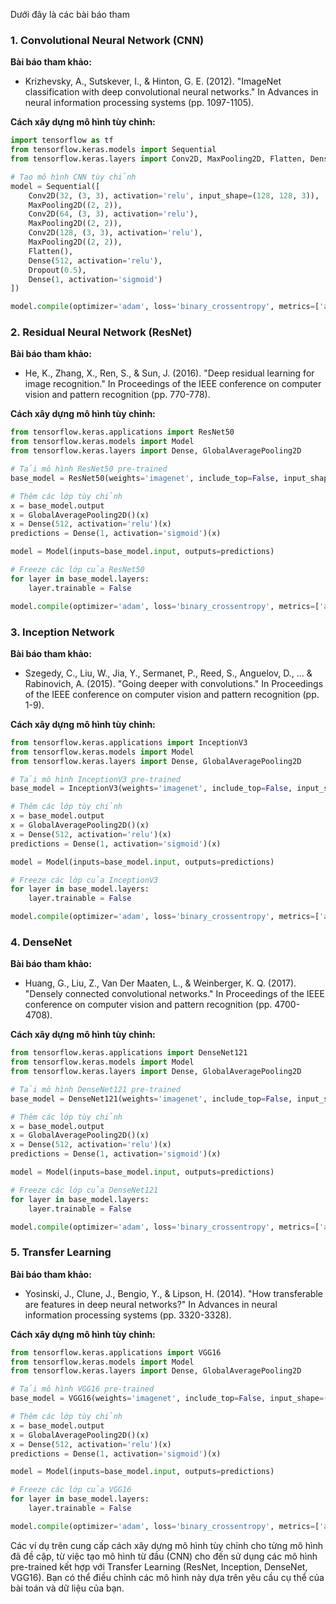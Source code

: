 Dưới đây là các bài báo tham

### 1. Convolutional Neural Network (CNN)
**Bài báo tham khảo:**
- Krizhevsky, A., Sutskever, I., & Hinton, G. E. (2012). "ImageNet classification with deep convolutional neural networks." In Advances in neural information processing systems (pp. 1097-1105).

**Cách xây dựng mô hình tùy chỉnh:**
```python
import tensorflow as tf
from tensorflow.keras.models import Sequential
from tensorflow.keras.layers import Conv2D, MaxPooling2D, Flatten, Dense, Dropout

# Tạo mô hình CNN tùy chỉnh
model = Sequential([
    Conv2D(32, (3, 3), activation='relu', input_shape=(128, 128, 3)),
    MaxPooling2D((2, 2)),
    Conv2D(64, (3, 3), activation='relu'),
    MaxPooling2D((2, 2)),
    Conv2D(128, (3, 3), activation='relu'),
    MaxPooling2D((2, 2)),
    Flatten(),
    Dense(512, activation='relu'),
    Dropout(0.5),
    Dense(1, activation='sigmoid')
])

model.compile(optimizer='adam', loss='binary_crossentropy', metrics=['accuracy'])
```

### 2. Residual Neural Network (ResNet)
**Bài báo tham khảo:**
- He, K., Zhang, X., Ren, S., & Sun, J. (2016). "Deep residual learning for image recognition." In Proceedings of the IEEE conference on computer vision and pattern recognition (pp. 770-778).

**Cách xây dựng mô hình tùy chỉnh:**
```python
from tensorflow.keras.applications import ResNet50
from tensorflow.keras.models import Model
from tensorflow.keras.layers import Dense, GlobalAveragePooling2D

# Tải mô hình ResNet50 pre-trained
base_model = ResNet50(weights='imagenet', include_top=False, input_shape=(128, 128, 3))

# Thêm các lớp tùy chỉnh
x = base_model.output
x = GlobalAveragePooling2D()(x)
x = Dense(512, activation='relu')(x)
predictions = Dense(1, activation='sigmoid')(x)

model = Model(inputs=base_model.input, outputs=predictions)

# Freeze các lớp của ResNet50
for layer in base_model.layers:
    layer.trainable = False

model.compile(optimizer='adam', loss='binary_crossentropy', metrics=['accuracy'])
```

### 3. Inception Network
**Bài báo tham khảo:**
- Szegedy, C., Liu, W., Jia, Y., Sermanet, P., Reed, S., Anguelov, D., ... & Rabinovich, A. (2015). "Going deeper with convolutions." In Proceedings of the IEEE conference on computer vision and pattern recognition (pp. 1-9).

**Cách xây dựng mô hình tùy chỉnh:**
```python
from tensorflow.keras.applications import InceptionV3
from tensorflow.keras.models import Model
from tensorflow.keras.layers import Dense, GlobalAveragePooling2D

# Tải mô hình InceptionV3 pre-trained
base_model = InceptionV3(weights='imagenet', include_top=False, input_shape=(128, 128, 3))

# Thêm các lớp tùy chỉnh
x = base_model.output
x = GlobalAveragePooling2D()(x)
x = Dense(512, activation='relu')(x)
predictions = Dense(1, activation='sigmoid')(x)

model = Model(inputs=base_model.input, outputs=predictions)

# Freeze các lớp của InceptionV3
for layer in base_model.layers:
    layer.trainable = False

model.compile(optimizer='adam', loss='binary_crossentropy', metrics=['accuracy'])
```

### 4. DenseNet
**Bài báo tham khảo:**
- Huang, G., Liu, Z., Van Der Maaten, L., & Weinberger, K. Q. (2017). "Densely connected convolutional networks." In Proceedings of the IEEE conference on computer vision and pattern recognition (pp. 4700-4708).

**Cách xây dựng mô hình tùy chỉnh:**
```python
from tensorflow.keras.applications import DenseNet121
from tensorflow.keras.models import Model
from tensorflow.keras.layers import Dense, GlobalAveragePooling2D

# Tải mô hình DenseNet121 pre-trained
base_model = DenseNet121(weights='imagenet', include_top=False, input_shape=(128, 128, 3))

# Thêm các lớp tùy chỉnh
x = base_model.output
x = GlobalAveragePooling2D()(x)
x = Dense(512, activation='relu')(x)
predictions = Dense(1, activation='sigmoid')(x)

model = Model(inputs=base_model.input, outputs=predictions)

# Freeze các lớp của DenseNet121
for layer in base_model.layers:
    layer.trainable = False

model.compile(optimizer='adam', loss='binary_crossentropy', metrics=['accuracy'])
```

### 5. Transfer Learning
**Bài báo tham khảo:**
- Yosinski, J., Clune, J., Bengio, Y., & Lipson, H. (2014). "How transferable are features in deep neural networks?" In Advances in neural information processing systems (pp. 3320-3328).

**Cách xây dựng mô hình tùy chỉnh:**
```python
from tensorflow.keras.applications import VGG16
from tensorflow.keras.models import Model
from tensorflow.keras.layers import Dense, GlobalAveragePooling2D

# Tải mô hình VGG16 pre-trained
base_model = VGG16(weights='imagenet', include_top=False, input_shape=(128, 128, 3))

# Thêm các lớp tùy chỉnh
x = base_model.output
x = GlobalAveragePooling2D()(x)
x = Dense(512, activation='relu')(x)
predictions = Dense(1, activation='sigmoid')(x)

model = Model(inputs=base_model.input, outputs=predictions)

# Freeze các lớp của VGG16
for layer in base_model.layers:
    layer.trainable = False

model.compile(optimizer='adam', loss='binary_crossentropy', metrics=['accuracy'])
```

Các ví dụ trên cung cấp cách xây dựng mô hình tùy chỉnh cho từng mô hình đã đề cập, từ việc tạo mô hình từ đầu (CNN) cho đến sử dụng các mô hình pre-trained kết hợp với Transfer Learning (ResNet, Inception, DenseNet, VGG16). Bạn có thể điều chỉnh các mô hình này dựa trên yêu cầu cụ thể của bài toán và dữ liệu của bạn.
